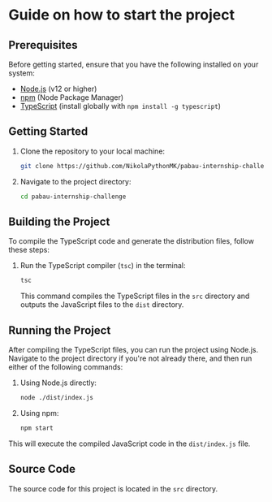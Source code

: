 # Guide on how to start the project

## Prerequisites

Before getting started, ensure that you have the following installed on your system:

- [Node.js](https://nodejs.org) (v12 or higher)
- [npm](https://www.npmjs.com/) (Node Package Manager)
- [TypeScript](https://www.typescriptlang.org/) (install globally with `npm install -g typescript`)

## Getting Started

1. Clone the repository to your local machine:

    ```bash
    git clone https://github.com/NikolaPythonMK/pabau-internship-challenge
    ```

2. Navigate to the project directory:

    ```bash
    cd pabau-internship-challenge
    ```

## Building the Project

To compile the TypeScript code and generate the distribution files, follow these steps:

1. Run the TypeScript compiler (`tsc`) in the terminal:

    ```bash
    tsc
    ```

   This command compiles the TypeScript files in the `src` directory and outputs the JavaScript files to the `dist` directory.

## Running the Project

After compiling the TypeScript files, you can run the project using Node.js. Navigate to the project directory if you're not already there, and then run either of the following commands:

1. Using Node.js directly:

    ```bash
    node ./dist/index.js
    ```

2. Using npm:

    ```bash
    npm start
    ```

This will execute the compiled JavaScript code in the `dist/index.js` file.

## Source Code

The source code for this project is located in the `src` directory.
